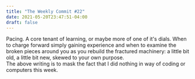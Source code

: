 ```yaml
---
title: "The Weekly Commit #22"
date: 2021-05-20T23:47:51-04:00
draft: false
---
```

Pacing. A core tenant of learning, or maybe more of one of it's dials. When to charge forward simply gaining experience and when to examine the broken pieces around you as you rebuild the fractured machinery: a little bit old, a little bit new, skewed to your own purpose.  
The above writing is to mask the fact that I did nothing in way of coding or computers this week.
